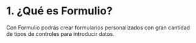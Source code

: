 # 1. ¿Qué es Formulio?
Con Formulio podrás crear formularios personalizados con gran cantidad de tipos de controles para introducir datos.






